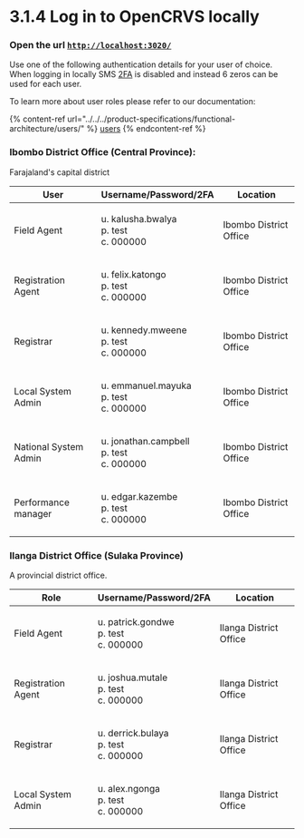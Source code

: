 # 3.1.4 Log in to OpenCRVS locally

### Open the url [**`http://localhost:3020/`**](http://localhost:3020/)

Use one of the following authentication details for your user of choice. When logging in locally SMS [2FA](https://en.wikipedia.org/wiki/Multi-factor\_authentication) is disabled and instead 6 zeros can be used for each user.

To learn more about user roles please refer to our documentation:

{% content-ref url="../../../product-specifications/functional-architecture/users/" %}
[users](../../../product-specifications/functional-architecture/users/)
{% endcontent-ref %}

### Ibombo District Office (Central Province):&#x20;

Farajaland's capital district

| User                  | Username/Password/2FA                               | Location               |
| --------------------- | --------------------------------------------------- | ---------------------- |
| Field Agent           | <p>u. kalusha.bwalya<br>p. test<br>c. 000000</p>    | Ibombo District Office |
| Registration Agent    | <p>u. felix.katongo<br>p. test<br>c. 000000</p>     | Ibombo District Office |
| Registrar             | <p>u. kennedy.mweene<br>p. test<br>c. 000000</p>    | Ibombo District Office |
| Local System Admin    | <p>u. emmanuel.mayuka<br>p. test<br>c. 000000</p>   | Ibombo District Office |
| National System Admin | <p>u. jonathan.campbell<br>p. test<br>c. 000000</p> | Ibombo District Office |
| Performance manager   | <p>u. edgar.kazembe<br>p. test<br>c. 000000</p>     | Ibombo District Office |

### **Ilanga District Office** (Sulaka Province)&#x20;

A provincial district office.

| Role               | Username/Password/2FA                            | Location               |
| ------------------ | ------------------------------------------------ | ---------------------- |
| Field Agent        | <p>u. patrick.gondwe<br>p. test<br>c. 000000</p> | Ilanga District Office |
| Registration Agent | <p>u. joshua.mutale<br>p. test<br>c. 000000</p>  | Ilanga District Office |
| Registrar          | <p>u. derrick.bulaya<br>p. test<br>c. 000000</p> | Ilanga District Office |
| Local System Admin | <p>u. alex.ngonga<br>p. test<br>c. 000000</p>    | Ilanga District Office |
